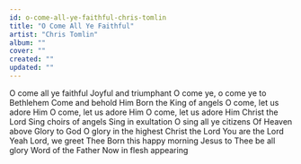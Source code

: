```yaml
---
id: o-come-all-ye-faithful-chris-tomlin
title: "O Come All Ye Faithful"
artist: "Chris Tomlin"
album: ""
cover: ""
created: ""
updated: ""
---
```


O come all ye faithful
Joyful and triumphant
O come ye, o come ye to Bethlehem
Come and behold Him
Born the King of angels
O come, let us adore Him
O come, let us adore Him
O come, let us adore Him
Christ the Lord
Sing choirs of angels
Sing in exultation
O sing all ye citizens
Of Heaven above
Glory to God
O glory in the highest
Christ the Lord
You are the Lord
Yeah Lord, we greet Thee
Born this happy morning
Jesus to Thee be all glory
Word of the Father
Now in flesh appearing